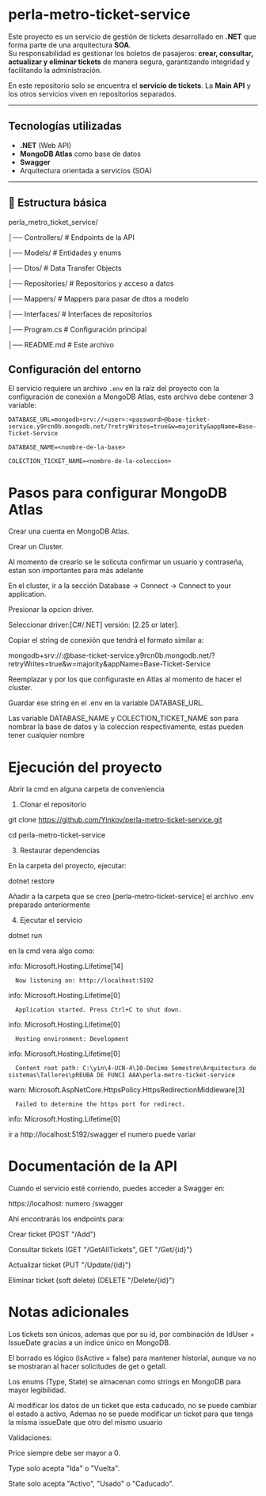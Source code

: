 ﻿# perla-metro-ticket-service
Este proyecto es un servicio de gestión de tickets desarrollado en **.NET**  que forma parte de una arquitectura **SOA**.  
Su responsabilidad es gestionar los boletos de pasajeros: **crear, consultar, actualizar y eliminar tickets** de manera segura, garantizando integridad y facilitando la administración.  

En este repositorio solo se encuentra el **servicio de tickets**. La **Main API** y los otros servicios viven en repositorios separados.

---

## Tecnologías utilizadas
- **.NET** (Web API)
- **MongoDB Atlas** como base de datos
- **Swagger** 
- Arquitectura orientada a servicios (SOA)

---

## 📂 Estructura básica
perla_metro_ticket_service/

│── Controllers/ # Endpoints de la API

│── Models/ # Entidades y enums

│── Dtos/ # Data Transfer Objects

│── Repositories/ # Repositorios y acceso a datos

│── Mappers/ # Mappers para pasar de dtos a modelo

│── Interfaces/ # Interfaces de repositorios

│── Program.cs # Configuración principal

│── README.md # Este archivo

## Configuración del entorno

El servicio requiere un archivo `.env` en la raíz del proyecto con la configuración de conexión a MongoDB Atlas, este archivo debe contener 3 variable:

`DATABASE_URL=mongodb+srv://<user>:<password>@base-ticket-service.y9rcn0b.mongodb.net/?retryWrites=true&w=majority&appName=Base-Ticket-Service`

`DATABASE_NAME=<nombre-de-la-base>`

`COLECTION_TICKET_NAME=<nombre-de-la-coleccion>`

# Pasos para configurar MongoDB Atlas

Crear una cuenta en MongoDB Atlas.

Crear un Cluster.

  Al momento de crearlo se le solicuta confirmar un usuario y contraseña, estan son importantes para más adelante

En el cluster, ir a la sección Database → Connect → Connect to your application.

  Presionar la opcion driver.

Seleccionar driver:[C#/.NET] versión: [2.25 or later].

Copiar el string de conexión que tendrá el formato similar a:

mongodb+srv://<user>:<password>@base-ticket-service.y9rcn0b.mongodb.net/?retryWrites=true&w=majority&appName=Base-Ticket-Service

Reemplazar <user> y <password> por los que configuraste en Atlas al momento de hacer el cluster.

Guardar ese string en el .env en la variable DATABASE_URL.

Las variable DATABASE_NAME y COLECTION_TICKET_NAME son para nombrar la base de datos y la coleccion respectivamente, estas pueden tener cualquier nombre


# Ejecución del proyecto
Abrir la cmd en alguna carpeta de conveniencia

1. Clonar el repositorio
   
git clone https://github.com/Yinkov/perla-metro-ticket-service.git

cd perla-metro-ticket-service

3. Restaurar dependencias

En la carpeta del proyecto, ejecutar:

dotnet restore

Añadir a la carpeta que se creo [perla-metro-ticket-service] el archivo .env preparado anteriormente

4. Ejecutar el servicio

dotnet run

en la cmd vera algo como:

info: Microsoft.Hosting.Lifetime[14]

      Now listening on: http://localhost:5192
      
info: Microsoft.Hosting.Lifetime[0]

      Application started. Press Ctrl+C to shut down.
      
info: Microsoft.Hosting.Lifetime[0]

      Hosting environment: Development
      
info: Microsoft.Hosting.Lifetime[0]

      Content root path: C:\yin\4-UCN-4\10-Decimo Semestre\Arquitectura de sistemas\Talleres\pREUBA DE FUNCI AAA\perla-metro-ticket-service
      
warn: Microsoft.AspNetCore.HttpsPolicy.HttpsRedirectionMiddleware[3]

      Failed to determine the https port for redirect.
      
info: Microsoft.Hosting.Lifetime[0]

ir a http://localhost:5192/swagger
el numero puede variar



#  Documentación de la API

Cuando el servicio esté corriendo, puedes acceder a Swagger en:

 https://localhost: numero /swagger

Ahí encontrarás los endpoints para:

Crear ticket (POST "/Add")

Consultar tickets (GET "/GetAllTickets", GET "/Get/{id}")

Actualizar ticket (PUT "/Update/{id}")

Eliminar ticket (soft delete) (DELETE "/Delete/{id}")

# Notas adicionales

Los tickets son únicos, ademas que por su id, por combinación de IdUser + IssueDate gracias a un índice único en MongoDB.

El borrado es lógico (isActive = false) para mantener historial, aunque va no se mostraran al hacer solicitudes de get o getall.

Los enums (Type, State) se almacenan como strings en MongoDB para mayor legibilidad.

Al modificar los datos de un ticket que esta caducado, no se puede cambiar el estado a activo, Ademas no se puede modificar un ticket para que tenga la misma issueDate que otro del mismo usuario

Validaciones:

Price siempre debe ser mayor a 0.

Type solo acepta "Ida" o "Vuelta".

State solo acepta "Activo", "Usado" o "Caducado".









